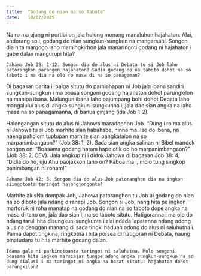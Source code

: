 ```yaml
---
title:  “Godang do nian na so Taboto”
date:   10/02/2025
---
```


Na ro ma ujung ni portibi on jala holong monang manaluhon hajahaton. Alai, andorang so i, godang do nian sungkun-sungkun na mangarsahi. Songon dia hita margogo laho mamingkirhon jala manaringoti godang ni hajahaton i gabe dalan mangurupi hita?

`Jahama Job 38: 1-12. Songon dia do alus ni Debata tu si Job laho patorangkon parangen hajahaton? Sadia godang do na taboto dohot na so taboto i ma dia na olo ro masa di na so panagaman?`

Di bagasan barita i, balga situtu do parniahapan ni Job jala ibana sandiri sungkun-sungkun i ma boasa songoni godang hajahaton dohot parungkilon na manipa ibana. Malungun ibana laho pajumpang bohi dohot Debata laho mangalului alus di angka sungkun-sungkunna i, jala dao sian angka na laho masa na so panagamanna, di banua ginjang (ida Job 1-2).

Halongangan situtu do alus ni Jahowa maradophon Job. “Dung i ro ma alus ni Jahowa tu si Job marhite sian habahaba, ninna ma. Ise do ibana, na naeng paholom tuptupan marhite sian pangkataion na so marpanimbangaon?” (Job 38: 1, 2). Sada sian angka salinan ni Bibel mandok songon on: “Boasama godang hatam hape otik do ho marpanimbangaon?” (Job 38: 2, CEV). Jala angkup ni i didok Jahowa di bagasan Job 38: 4, “Didia do ho, uju Ahu paojakkon tano on? Paboa ma i, molo tung singkop panimbangan ni roham!”

`Jahama Job 42: 3. Songon dia do alus Job patoranghon dia na ingkon siingotonta taringot hajongjongonta?`

Marhite alusNa dompak Job, Jahowa patoranghon tu Job ai godang do nian na so diboto jala ndang diranapi Job. Songon si Job, nang hita pe ingkon martoruk ni roha manatap na godang do nian na so taboto dope angka na masa di tano on, jala dao sian i, na so taboto situtu. Hatigoranna i ma olo do ndang taruli hita disungkun-sungkunta i alai ndada lapatanna ndang adong alus na denggan manang di sada tingki haduan adong do alus ni saluhutna i. Paima dapot tingkina, ringkotna i hita porsea di hatigoran ni Debata, naung pinatudana tu hita marhite godang dalan.

`Idama gale ni parbinotoanta taringot ni saluhutna. Molo songoni, boasama hita ingkon marsiajar tungpe adong angka sungkun-sungkun na so dung dialusi i ma taringot ni angka na borat situtu: hajahaton dohot parungkilon?`
